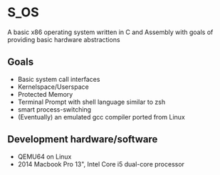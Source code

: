 # S_OS
 A basic x86 operating system written in C and Assembly with goals of providing basic hardware abstractions
 
 ## Goals
 - Basic system call interfaces
 - Kernelspace/Userspace
 - Protected Memory
 - Terminal Prompt with shell language similar to zsh
 - smart process-switching
 - (Eventually) an emulated gcc compiler ported from Linux
 
 ## Development hardware/software
- QEMU64 on Linux
- 2014 Macbook Pro 13", Intel Core i5 dual-core processor

